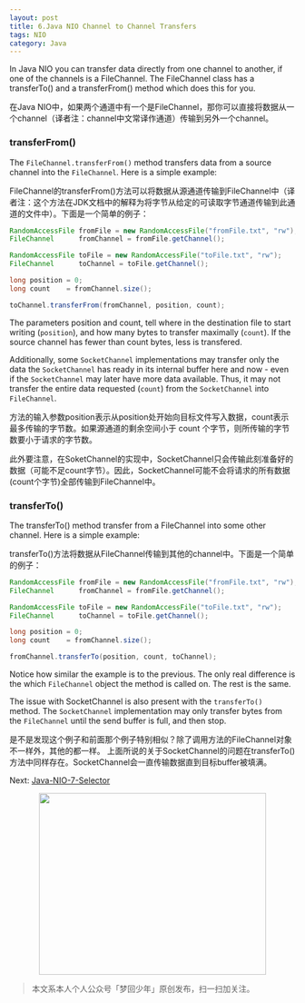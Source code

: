 ```yaml
---
layout: post
title: 6.Java NIO Channel to Channel Transfers
tags: NIO
category: Java
---
```


In Java NIO you can transfer data directly from one channel to another, if one of the channels is a FileChannel. The FileChannel class has a transferTo() and a transferFrom() method which does this for you.

在Java NIO中，如果两个通道中有一个是FileChannel，那你可以直接将数据从一个channel（译者注：channel中文常译作通道）传输到另外一个channel。

### transferFrom()

The `FileChannel.transferFrom()` method transfers data from a source channel into the `FileChannel`. Here is a simple example:

FileChannel的transferFrom()方法可以将数据从源通道传输到FileChannel中（译者注：这个方法在JDK文档中的解释为将字节从给定的可读取字节通道传输到此通道的文件中）。下面是一个简单的例子：

```java
RandomAccessFile fromFile = new RandomAccessFile("fromFile.txt", "rw");
FileChannel      fromChannel = fromFile.getChannel();

RandomAccessFile toFile = new RandomAccessFile("toFile.txt", "rw");
FileChannel      toChannel = toFile.getChannel();

long position = 0;
long count    = fromChannel.size();

toChannel.transferFrom(fromChannel, position, count);
```

The parameters position and count, tell where in the destination file to start writing (`position`), and how many bytes to transfer maximally (`count`). If the source channel has fewer than count bytes, less is transfered.

Additionally, some `SocketChannel` implementations may transfer only the data the `SocketChannel` has ready in its internal buffer here and now - even if the `SocketChannel` may later have more data available. Thus, it may not transfer the entire data requested (`count`) from the `SocketChannel` into `FileChannel`.

方法的输入参数position表示从position处开始向目标文件写入数据，count表示最多传输的字节数。如果源通道的剩余空间小于 count 个字节，则所传输的字节数要小于请求的字节数。

此外要注意，在SoketChannel的实现中，SocketChannel只会传输此刻准备好的数据（可能不足count字节）。因此，SocketChannel可能不会将请求的所有数据(count个字节)全部传输到FileChannel中。

### transferTo()

The transferTo() method transfer from a FileChannel into some other channel. Here is a simple example:

transferTo()方法将数据从FileChannel传输到其他的channel中。下面是一个简单的例子：

```java
RandomAccessFile fromFile = new RandomAccessFile("fromFile.txt", "rw");
FileChannel      fromChannel = fromFile.getChannel();

RandomAccessFile toFile = new RandomAccessFile("toFile.txt", "rw");
FileChannel      toChannel = toFile.getChannel();

long position = 0;
long count    = fromChannel.size();

fromChannel.transferTo(position, count, toChannel);
```

Notice how similar the example is to the previous. The only real difference is the which `FileChannel` object the method is called on. The rest is the same.

The issue with SocketChannel is also present with the `transferTo()` method. The `SocketChannel` implementation may only transfer bytes from the `FileChannel` until the send buffer is full, and then stop.

是不是发现这个例子和前面那个例子特别相似？除了调用方法的FileChannel对象不一样外，其他的都一样。
上面所说的关于SocketChannel的问题在transferTo()方法中同样存在。SocketChannel会一直传输数据直到目标buffer被填满。

Next: [Java-NIO-7-Selector](http://rannn.cc/2016/06/09/java-nio-7-selector.html)

<div align="center">
<img src="http://7xlkoc.com1.z0.glb.clouddn.com/qrcodenew.jpg" width="400" height="320" />
</div>

> 本文系本人个人公众号「梦回少年」原创发布，扫一扫加关注。